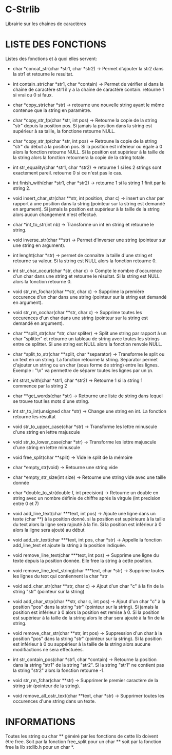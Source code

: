 # C-Strlib
Librairie sur les chaînes de caractères

# LISTE DES FONCTIONS
Listes des fonctions et à quoi elles servent:

- char *concat_str(char *str1, char *str2) -> Permet d'ajouter la str2 dans la str1 et retourne le resultat.

- int contain_str(char *str1, char *contain) -> Permet de vérifier si dans la chaîne de caractère str1 il y a la chaîne de caractère contain. retourne 1 si vrai ou 0 si faux.

- char *copy_str(char *str) -> retourne une nouvelle string ayant le même contenue que la string en paramètre.

- char *copy_str_fp(char *str, int pos) -> Retourne la copie de la string "str" depuis la position pos. Si jamais la position dans la string est supérieur à sa taille, la fonctione retourne NULL.

- char *copy_str_tp(char *str, int pos) -> Retroune la copie de la string "str" du début a la position pos. Si la position est inférieur ou égale à 0 alors la fonction retourne NULL. Si la position est supérieur à la taille de la string alors la fonction retournera la copie de la string totale.

- int str_equality(char *str1, char *str2) -> retourne 1 si les 2 strings sont exactement pareil. retourne 0 si ce n'est pas le cas.

- int finish_with(char *str1, char *str2) -> retourne 1 si la string 1 finit par la string 2.

- void insert_char_str(char **str, int position, char c) -> insert un char par rapport à une position dans la string (pointeur sur la string est demandé en argument). Si jamais la position est supérieur à la taille de la string alors aucun changement n'est effectué.

- char *int_to_str(int nb) -> Transforme un int en string et retourne le string.

- void inverse_str(char **str) -> Permet d'inverser une string (pointeur sur une string en argument).

- int lenght(char *str) -> permet de connaitre la taille d'une string et retourne sa valeur. Si la string est NULL alors la fonction retourne 0.

- int str_char_occur(char *str, char c) -> Compte le nombre d'occurence d'un char dans une string et retourne le résultat. Si la string est NULL alors la fonction retourne 0.

- void str_rm_fochar(char **str, char c) -> Supprime la première occurence d'un char dans une string (pointeur sur la string est demandé en argument).

- void str_rm_occhar(char **str, char c) -> Supprime toutes les occurences d'un char dans une string (pointeur sur la string est demandé en argument).

- char **split_str(char *str, char spliter) -> Split une string par rapport à un char "splitter" et retourne un tableau de string avec toutes les strings entre ce splitter. Si une string est NULL alors la fonction renvoie NULL.

- char *split_to_str(char **split, char *separator) -> Transforme le split ou un text en un string. La fonction retourne la string. Separator permet d'ajouter un string ou un char (sous forme de string) entre les lignes. Exemple : "\n" va permettre de séparer toutes les lignes par un \n.

- int strat_with(char *str1, char *str2) -> Retourne 1 si la string 1 commence par la string 2

- char **get_words(char *str) -> Retourne une liste de string dans lequel se trouve tout les mots d'une string.

- int str_to_int(unsigned char *str) -> Change une string en int. La fonction retourne les résultat

- void str_to_upper_case(char *str) -> Transforme les lettre minuscule d'une string en lettre majuscule

- void str_to_lower_case(char *str) -> Transforme les lettre majuscule d'une string en lettre minuscule

- void free_split(char **split) -> Vide le split de la mémoire

- char *empty_str(void) -> Retourne une string vide

- char *empty_str_size(int size) -> Retourne une string vide avec une taille donnée

- char *double_to_str(double f, int precision) -> Retourne un double en string avec un nombre définie de chiffre après la virgule (int precision entre 0 et 7)

- void add_line_text(char ***text, int pos) -> Ajoute une ligne dans un texte (char **) à la position donné. si la position est supérieure à la taille du text alors la ligne sera rajouté à la fin. Si la position est inférieur à 0 alors la ligne sera ajouté au début

- void add_str_text(char ***text, int pos, char *str) -> Appelle la fonction add_line_text et ajoute la string à la position indiquée.

- void remove_line_text(char ***text, int pos) -> Supprime une ligne du texte depuis la position donnée. Elle free la string à cette position.

- void remove_line_text_string(char ***text, char *str) -> Supprime toutes les lignes du text qui contiennent la char *str

- void add_char_str(char **str, char c) -> Ajout d'un char "c" à la fin de la string "str" (pointeur sur la string)

- void add_char_strp(char **str, char c, int pos) -> Ajout d'un char "c" à la position "pos" dans la string "str" (pointeur sur la string). Si jamais la position est inférieur à 0 alors la position est remise à 0. Si la position est supérieur à la taille de la string alors le char sera ajouté à la fin de la string.

- void remove_char_str(char **str, int pos) -> Suppression d'un char à la position "pos" dans la string "str" (pointeur sur la string). Si la position est inférieur à 0 ou suppérieur à la taille de la string alors aucune modifiactions ne sera effectuées.

- int str_contain_pos(char *str1, char *contain) -> Retourne la position dans la string "str1" de la string "str2". Si la string "str1" ne contient pas la string "str2" alors la fonction retourne -1.

- void str_rm_fchar(char **str) -> Supprimer le premier caractère de la string str (pointeur de la string).

- void remove_all_ostr_text(char **text, char *str) -> Supprimer toutes les occurences d'une string dans un texte.

# INFORMATIONS
Toutes les string ou char ** généré par les fonctions de cette lib doivent être free. Soit par la fonction free_split pour un char ** soit par la fonction free la lib stdlib.h pour un char *.
